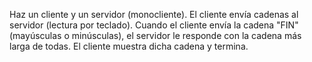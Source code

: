 Haz un cliente y un servidor (monocliente). El cliente envía cadenas al servidor (lectura por teclado). Cuando el cliente envía la cadena "FIN" (mayúsculas o minúsculas), el servidor le responde con la cadena más larga de todas. El cliente muestra dicha cadena y termina.
